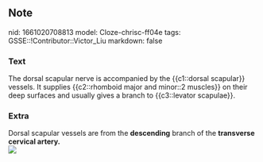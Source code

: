 ## Note
nid: 1661020708813
model: Cloze-chrisc-ff04e
tags: GSSE::!Contributor::Victor_Liu
markdown: false

### Text
The dorsal scapular nerve is accompanied by the {{c1::dorsal scapular}} vessels. It supplies {{c2::rhomboid major and minor::2 muscles}} on their deep surfaces and usually gives a branch to {{c3::levator scapulae}}.

### Extra
<div>
  Dorsal scapular vessels are from the <b>descending</b> branch of
  the <b>transverse cervical artery.</b>
</div><img src=
"paste-8ba10a79ba35337dd21642d373a68f27b8242ccb.jpg">
